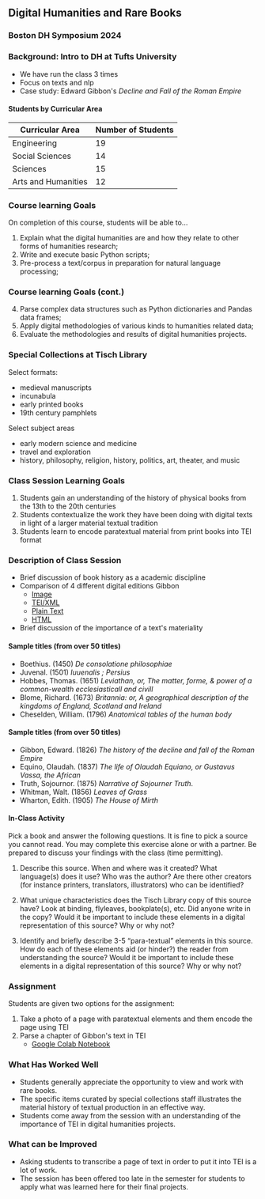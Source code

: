 ## Digital Humanities and Rare Books
### Boston DH Symposium 2024

### Background: Intro to DH at Tufts University
- We have run the class 3 times 
- Focus on texts and nlp
- Case study: Edward Gibbon's _Decline and Fall of the Roman Empire_

#### Students by Curricular Area
| Curricular Area | Number of Students |
| ----- | ----- |
| Engineering | 19 |
| Social Sciences | 14 |
| Sciences | 15 |
| Arts and Humanities | 12

### Course learning Goals
On completion of this course, students will be able to...
1. Explain what the digital humanities are and how they relate to other forms of humanities research;
2. Write and execute basic Python scripts;
3. Pre-process a text/corpus in preparation for natural language processing;

### Course learning Goals (cont.)
4. Parse complex data structures such as Python dictionaries and Pandas data frames;
5. Apply digital methodologies of various kinds to humanities related data;
6. Evaluate the methodologies and results of digital humanities projects.

### Special Collections at Tisch Library
Select formats:
- medieval manuscripts
- incunabula 
- early printed books
- 19th century pamphlets

Select subject areas
- early modern science and medicine
- travel and exploration
- history, philosophy, religion, history, politics, art, theater, and music

### Class Session Learning Goals
 1. Students gain an understanding of the history of physical books from the 13th to the 20th centuries
 2. Students contextualize the work they have been doing with digital texts in light of a larger material textual tradition
 3. Students learn to encode paratextual material from print books into TEI format

 ### Description of Class Session
 - Brief discussion of book history as a academic discipline
 - Comparison of 4 different digital editions Gibbon
    - [Image](https://go.gale.com/ps/i.do?p=ECCO&u=mlin_m_tufts&id=GALE|CW0100409632&v=2.1&it=r&sid=bookmark-ECCO&sPage=15&password=OFYhE_c1mc5q1Hw4&ugroup=outsideeee)
    - [TEI/XML](https://github.com/msaxton/nlp-data/blob/main/gibbon.xml)
    - [Plain Text](https://www.gutenberg.org/cache/epub/731/pg731.txt)
    - [HTML](https://www.gutenberg.org/cache/epub/731/pg731-images.html#chap11.2)
- Brief discussion of the importance of a text's materiality

#### Sample titles (from over 50 titles)
- Boethius. (1450) _De consolatione philosophiae_
- Juvenal. (1501) _Iuuenalis ; Persius_
- Hobbes, Thomas. (1651) _Leviathan, or, The matter, forme, & power of a common-wealth ecclesiasticall and civill_
- Blome, Richard. (1673) _Britannia: or, A geographical description of the kingdoms of England, Scotland and Ireland_
- Cheselden, William. (1796) _Anatomical tables of the human body_

#### Sample titles (from over 50 titles)
- Gibbon, Edward. (1826) _The history of the decline and fall of the Roman Empire_
- Equino, Olaudah. (1837) _The life of Olaudah Equiano, or Gustavus Vassa, the African_
- Truth, Sojournor. (1875) _Narrative of Sojourner Truth_.
- Whitman, Walt. (1856) _Leaves of Grass_
- Wharton, Edith. (1905) _The House of Mirth_

#### In-Class Activity
Pick a book and answer the following questions. It is fine to pick a source you cannot read. You
may complete this exercise alone or with a partner. Be prepared to discuss your findings with
the class (time permitting).

1. Describe this source. When and where was it created? What language(s) does it use?
Who was the author? Are there other creators (for instance printers, translators,
illustrators) who can be identified?

2. What unique characteristics does the Tisch Library copy of this source have? Look at
binding, flyleaves, bookplate(s), etc. Did anyone write in the copy? Would it be important
to include these elements in a digital representation of this source? Why or why not?

3. Identify and briefly describe 3-5 “para-textual” elements in this source. How do each of
these elements aid (or hinder?) the reader from understanding the source? Would it be
important to include these elements in a digital representation of this source? Why or
why not?

 ### Assignment
 Students are given two options for the assignment:
 1. Take a photo of a page with paratextual elements and them encode the page using TEI
 2. Parse a chapter of Gibbon's text in TEI 
    - [Google Colab Notebook](https://colab.research.google.com/drive/16yLqDpEuQXiqrQsJy5jS7W_FSdIo8nIa?usp=sharing)

### What Has Worked Well
- Students generally appreciate the opportunity to view and work with rare books.
- The specific items curated by special collections staff illustrates the material history of textual production in an effective way.
- Students come away from the session with an understanding of the importance of TEI in digital humanities projects.

### What can be Improved
- Asking students to transcribe a page of text in order to put it into TEI is a lot of work. 
- The session has been offered too late in the semester for students to apply what was learned here for their final projects.
